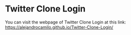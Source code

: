 # Twitter Clone Login

You can visit the webpage of Twitter Clone Login at this link: https://alejandrocamilo.github.io/Twitter-Clone-Login/
